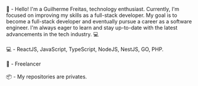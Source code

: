 
👋 - Hello! I'm a Guilherme Freitas, technology enthusiast. Currently, I'm focused on improving my skills as a full-stack developer. My goal is to become a full-stack developer and eventually pursue a career as a software engineer. I'm always eager to learn and stay up-to-date with the latest advancements in the tech industry. 💻
<br/>
<br/>
💻 - ReactJS, JavaScript, TypeScript, NodeJS, NestJS, GO, PHP.
<br/>
<br/>
💼 - Freelancer
<br/>
<br/>
📦 - My repositories are privates.




